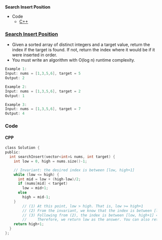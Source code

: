 **Search Insert Position**
- Code
  - [C++](#cpp)

### [Search Insert Position](https://leetcode.com/problems/search-insert-position/)
- Given a sorted array of distinct integers and a target value, return the index if the target is found. If not, return the index where it would be if it were inserted in order.
- You must write an algorithm with O(log n) runtime complexity.
```c
Example 1:
Input: nums = [1,3,5,6], target = 5
Output: 2

Example 2:
Input: nums = [1,3,5,6], target = 2
Output: 1

Example 3:
Input: nums = [1,3,5,6], target = 7
Output: 4
```

### Code
<a name=cpp></a>
#### CPP
```c
class Solution {
public:    
  int searchInsert(vector<int>& nums, int target) {
    int low = 0, high = nums.size()-1;

    // Invariant: the desired index is between [low, high+1]
    while (low <= high) {
      int mid = low + (high-low)/2;
      if (nums[mid] < target)
        low = mid+1;
      else
        high = mid-1;
    }
        // (1) At this point, low > high. That is, low >= high+1
        // (2) From the invariant, we know that the index is between [low, high+1], so low <= high+1. Follwing from (1), now we know low == high+1.
        // (3) Following from (2), the index is between [low, high+1] = [low, low], which means that low is the desired index
        //     Therefore, we return low as the answer. You can also return high+1 as the result, since low == high+1
    return high+1;
  }
};
```
